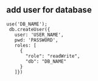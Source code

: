 ## add user for database

```
use('DB_NAME');
 db.createUser({
   user: 'USER_NAME',
   pwd: 'PASSWORD',
   roles: [
     {
       "role": "readWrite",
       "db": "DB_NAME"
     }
   ]})
```
